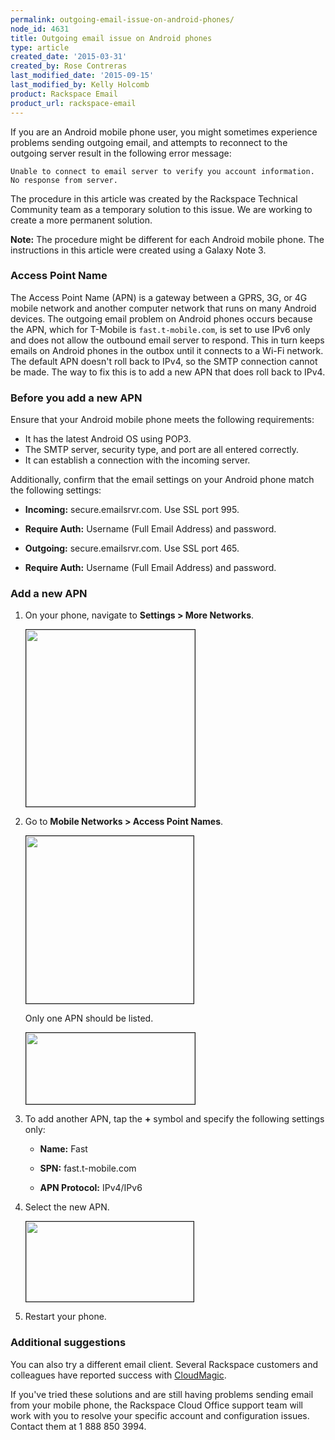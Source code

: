 ```yaml
---
permalink: outgoing-email-issue-on-android-phones/
node_id: 4631
title: Outgoing email issue on Android phones
type: article
created_date: '2015-03-31'
created_by: Rose Contreras
last_modified_date: '2015-09-15'
last_modified_by: Kelly Holcomb
product: Rackspace Email
product_url: rackspace-email
---
```


If you are an Android mobile phone user, you might sometimes experience problems sending outgoing email, and attempts to reconnect to the outgoing server result in the following error message:

`Unable to connect to email server to verify you account information. No response from server.`

The procedure in this article was created by the Rackspace Technical Community team as a temporary solution to this issue. We are working to create a more permanent solution.

**Note:** The procedure might be different for each Android mobile phone. The instructions in this article were created using a Galaxy Note 3.

### Access Point Name

The Access Point Name (APN) is a gateway between a GPRS, 3G, or 4G mobile network and another computer network that runs on many Android devices. The outgoing email problem on Android phones occurs because the APN, which for T-Mobile is `fast.t-mobile.com`, is set to use IPv6 only and does not allow the outbound email server to respond. This in turn keeps emails on Android phones in the outbox until it connects to a Wi-Fi network. The default APN doesn't roll back to IPv4, so the SMTP connection cannot be made. The way to fix this is to add a new APN that does roll back to IPv4.

### Before you add a new APN

Ensure that your Android mobile phone meets the following requirements:

- It has the latest Android OS using POP3.
- The SMTP server, security type, and port are all entered correctly.
- It can establish a connection with the incoming server.

Additionally, confirm that the email settings on your Android phone match the following settings:

- **Incoming:** secure.emailsrvr.com. Use SSL port 995.

- **Require Auth:** Username (Full Email Address) and password.

- **Outgoing:** secure.emailsrvr.com. Use SSL port 465.

- **Require Auth:** Username (Full Email Address) and password.

### Add a new APN

1. On your phone, navigate to **Settings > More Networks**.

    <img src="https://8026b2e3760e2433679c-fffceaebb8c6ee053c935e8915a3fbe7.ssl.cf2.rackcdn.com/field/image/1710-4631_1_2.png" width="270" height="283" border="1" alt=""  />

2. Go to **Mobile Networks > Access Point Names**.

    <img src="https://8026b2e3760e2433679c-fffceaebb8c6ee053c935e8915a3fbe7.ssl.cf2.rackcdn.com/field/image/1710-4631_2_1.png" width="268" height="268" border="1" alt=""  />

    Only one APN should be listed.

    <img src="https://8026b2e3760e2433679c-fffceaebb8c6ee053c935e8915a3fbe7.ssl.cf2.rackcdn.com/field/image/1710-4631_3_1.png" width="270" height="114" border="1" alt=""  />

3. To add another APN, tap the **&#43;** symbol and specify the following settings only:

    - **Name:** Fast

    - **SPN:** fast.t-mobile.com

    - **APN Protocol:** IPv4/IPv6

4. Select the new APN.

    <img src="https://8026b2e3760e2433679c-fffceaebb8c6ee053c935e8915a3fbe7.ssl.cf2.rackcdn.com/field/image/1710-4631_4_1.png" width="268" height="128" border="1" alt=""  />

5. Restart your phone.

### Additional suggestions

You can also try a different email client. Several Rackspace customers and colleagues have reported success with [CloudMagic](https://cloudmagic.com).

If you've tried these solutions and are still having problems sending email from your mobile phone, the Rackspace Cloud Office support team will work with you to resolve your specific account and configuration issues. Contact them at 1 888 850 3994.

